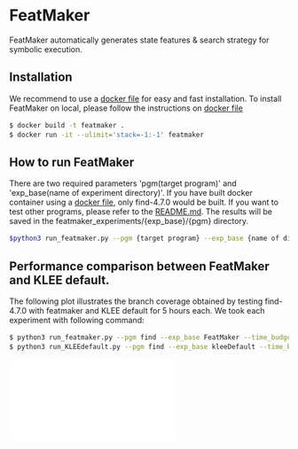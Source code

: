 # FeatMaker

FeatMaker automatically generates state features & search strategy for symbolic execution.

## Installation
We recommend to use a [docker file](Dockerfile) for easy and fast installation. To install FeatMaker on local, please follow the instructions on [docker file](Dockerfile)
```bash
$ docker build -t featmaker .
$ docker run -it --ulimit='stack=-1:-1' featmaker
```

## How to run FeatMaker
There are two required parameters 'pgm(target program)' and 'exp_base(name of experiment directory)'.
If you have built docker container using a [docker file](Dockerfile), only find-4.7.0 would be built. If you want to test other programs, please refer to the [README.md](benchmarks/README.md). The results will be saved in the featmaker_experiments/{exp_base}/{pgm} directory.
```bash
$python3 run_featmaker.py --pgm {target program} --exp_base {name of directory you want to create}
```

## Performance comparison between FeatMaker and KLEE default.
The following plot illustrates the branch coverage obtained by testing find-4.7.0 with featmaker and KLEE default for 5 hours each. We took each experiment with following command:
```bash
$ python3 run_featmaker.py --pgm find --exp_base FeatMaker --time_budget 18000
$ python3 run_KLEEdefault.py --pgm find --exp_base kleeDefault --time_budget 18000
```
![find-coverage-comparison](coverage.pdf)
